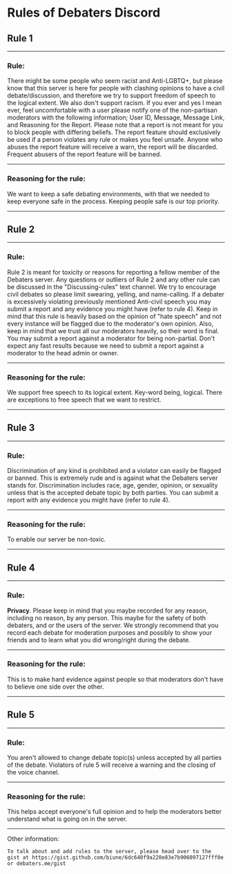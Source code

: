 # Rules of Debaters Discord
## **Rule 1**
---
### Rule:
There might be some people who seem racist and Anti-LGBTQ+, but please know that this server is here for people with clashing opinions to have a civil debate/discussion, and therefore we try to support freedom of speech to the logical extent. We also don't support racism.  If you ever and yes I mean ever, feel uncomfortable with a user please notify one of the non-partisan moderators with the following information; User ID, Message, Message Link, and Reasoning for the Report. Please note that a report is not meant for you to block people with differing beliefs. The report feature should exclusively be used if a person violates any rule or makes you feel unsafe. Anyone who abuses the report feature will receive a warn, the report will be discarded. Frequent abusers of the report feature will be banned.

---

### Reasoning for the rule: 
We want to keep a safe debating environments, with that we needed to keep everyone safe in the process. Keeping people safe is our top priority.

---

## **Rule 2**

---

### Rule:
Rule 2 is meant for toxicity or reasons for reporting a fellow member of the Debaters server. Any questions or outliers of Rule 2 and any other rule can be discussed in the "Discussing-rules" text channel. We try to encourage civil debates so please limit swearing, yelling, and name-calling. If a debater is excessively violating previously mentioned Anti-civil speech you may submit a report and any evidence you might have (refer to rule 4). Keep in mind that this rule is heavily based on the opinion of "hate speech" and not every instance will be flagged due to the moderator's own opinion. Also, keep in mind that we trust all our moderators heavily, so their word is final. You may submit a report 
against a moderator for being non-partial. Don't expect any fast results because we need to submit a report against a moderator to the head admin or owner. 

---

### Reasoning for the rule: 
We support free speech to its logical extent. Key-word being, logical. There are exceptions to free speech that we want to restrict. 

---

## **Rule 3**

---

### Rule:
Discrimination of any kind is prohibited and a violator can easily be flagged or banned. This is extremely rude and is against what the Debaters server stands for. Discrimination includes race, age, gender, opinion, or sexuality unless that is the accepted debate topic by both parties. You can submit a report with any evidence you might have (refer to rule 4). 

---

### Reasoning for the rule: 
To enable our server be non-toxic.

---

## **Rule 4**

---

### Rule:
**Privacy**. Please keep in mind that you maybe recorded for any reason, including no reason, by any person. This maybe for the safety of both debaters, and or the users of the server. We strongly recommend that you record each debate for moderation purposes and possibly to show your friends and to learn what you did wrong/right during the debate.

---

### Reasoning for the rule: 
This is to make hard evidence against people so that moderators don't have to believe one side over the other.

---

## **Rule 5**

---

### Rule:
You aren't allowed to change debate topic(s) unless accepted by all parties of the debate. Violators of rule 5 will receive a warning and the closing of the voice channel.

---

### Reasoning for the rule: 
This helps accept everyone's full opinion and to help the moderators better understand what is going on in the server.

---

Other information:
```
To talk about and add rules to the server, please head over to the gist at https://gist.github.com/biune/6dc640f9a220e83e7b906097127fff0e or debaters.me/gist
```